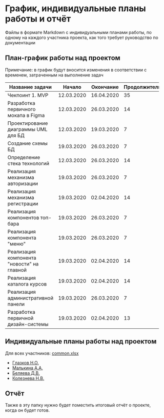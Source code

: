 # График, индивидуальные планы работы и отчёт

Файлы в формате Markdown с индивидуальными планами работы, по одному на каждого участника проекта, как того требует руководство по документации


## План-график работы над проектом
Примечание: в график будут вносится изменения в соответствии с временем, затраченным на выполнение задач 

| Название задачи                            | Начало         | Окончание      | Продолжительность |
| ------------------------------------------ | -------------- | -------------- | ----------------- |
|  Чекпоинт 1. MVP                           | 12.03.2020     | 16.04.2020     | 35                |
| Разработка первичного мокапа в Figma       | 12.03.2020     | 26.03.2020     | 14                |
| Проектирование диаграммы UML для БД        | 12.03.2020     | 19.03.2020     | 7                 |
| Создание схемы БД                          | 19.03.2020     | 26.03.2020     | 7                 |
| Определение стека технологий               | 12.03.2020     | 26.03.2020     | 14                |
| Реализация механизма авторизации           | 19.03.2020     | 26.03.2020     | 7                 |
| Реализация механизма регистрации           | 19.03.2020     | 02.04.2020     | 14                |
| Реализация компонентов топ-бара            | 19.03.2020     | 26.03.2020     | 7                 |
| Реализация компонента "меню"               | 19.03.2020     | 26.03.2020     | 7                 |
| Реализация компонента "новости" на главной | 19.03.2020     | 02.04.2020     | 14                |
| Реализация каталога курсов                 | 19.03.2020     | 02.04.2020     | 14                |
| Реализация административной панели         | 19.03.2020     | 26.03.2020     | 7                 |
| Разработка первичной дизайн-системы        | 19.03.2020     | 02.04.2020     | 13                |


## Индивидуальные планы работы над проектом

Для всех участников:
[common.xlsx](common.xlsx)

* [Глазков Н.О.](glazkov.md) 
* [Малькина А.А.](malkina.md) 
* [Беляева Д.В.](belyaeva.md) 
* [Колезнева Н.В.](kolezneva.md) 

## Отчёт

Также в эту папку нужно будет поместить итоговый отчёт о проекте, когда он будет готов.